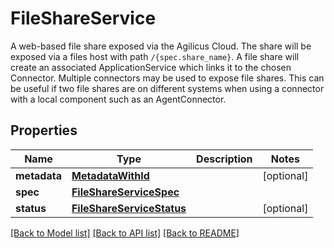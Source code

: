 # FileShareService

A web-based file share exposed via the Agilicus Cloud. The share will be exposed via a files host with path `/{spec.share_name}`. A file share will create an associated ApplicationService which links it to the chosen Connector.  Multiple connectors may be used to expose file shares. This can be useful if two file shares are on different systems when using a connector with a local component such as an AgentConnector. 
## Properties
Name | Type | Description | Notes
------------ | ------------- | ------------- | -------------
**metadata** | [**MetadataWithId**](MetadataWithId.md) |  | [optional] 
**spec** | [**FileShareServiceSpec**](FileShareServiceSpec.md) |  | 
**status** | [**FileShareServiceStatus**](FileShareServiceStatus.md) |  | [optional] 

[[Back to Model list]](../README.md#documentation-for-models) [[Back to API list]](../README.md#documentation-for-api-endpoints) [[Back to README]](../README.md)



